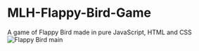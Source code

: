 # MLH-Flappy-Bird-Game
A game of Flappy Bird made in pure JavaScript, HTML and CSS
![Flappy Bird main](https://user-images.githubusercontent.com/76551267/149161973-0260e180-ae32-4862-8ee1-2eb6f84a1d25.png)
